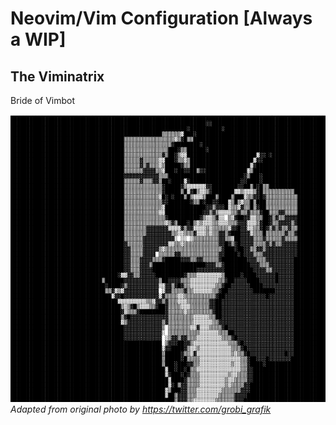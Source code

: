 # Neovim/Vim Configuration [Always a WIP]

## The Viminatrix

Bride of Vimbot

![vim](viminatrix.png)
<em>Adapted from original photo by https://twitter.com/grobi_grafik</em>
